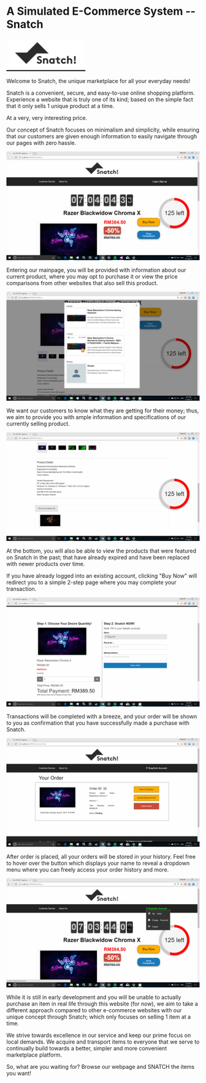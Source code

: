 # A Simulated E-Commerce System -- Snatch 

![alt text](https://github.com/yewyew25/EcommerceSystem/blob/master/Screenshots/snatch!%20logo.PNG?raw=true!)


Welcome to Snatch, the unique marketplace for all your everyday needs!

Snatch is a convenient, secure, and easy-to-use online shopping platform.
Experience a website that is truly one of its kind; based on the simple fact that it only sells 1 unique product at a time.

At a very, very interesting price.

Our concept of Snatch focuses on minimalism and simplicity, while ensuring that our customers are given enough information to easily navigate through our pages with zero hassle.

![alt text](https://github.com/yewyew25/EcommerceSystem/blob/master/Screenshots/Screenshot%20(148).png?raw=true)

Entering our mainpage, you will be provided with information about our current product, where you may opt to purchase it or view the price comparisons from other websites that also sell this product.

![alt text](https://github.com/yewyew25/EcommerceSystem/blob/master/Screenshots/Screenshot%20(151).png?raw=true)

We want our customers to know what they are getting for their money; thus, we aim to provide you with ample information and specifications of our currently selling product.

![alt text](https://github.com/yewyew25/EcommerceSystem/blob/master/Screenshots/Screenshot%20(150).png?raw=true)

At the bottom, you will also be able to view the products that were featured on Snatch in the past; that have already expired and have been replaced with newer products over time.

If you have already logged into an existing account, clicking "Buy Now" will redirect you to a simple 2-step page where you may complete your transaction.

![alt text](https://github.com/yewyew25/EcommerceSystem/blob/master/Screenshots/Screenshot%20(154).png?raw=true)

Transactions will be completed with a breeze, and your order will be shown to you as confirmation that you have successfully made a purchase with Snatch.

![alt text](https://github.com/yewyew25/EcommerceSystem/blob/master/Screenshots/Screenshot%20(156).png?raw=true)

After order is placed, all your orders will be stored in your history. Feel free to hover over the button which displays your name to reveal a dropdown menu where you can freely access your order history and more.

![alt text](https://github.com/yewyew25/EcommerceSystem/blob/master/Screenshots/Screenshot%20(153).png?raw=true)

While it is still in early development and you will be unable to actually purchase an item in real life through this website (for now), we aim to take a different approach compared to other e-commerce websites with our unique concept through Snatch; which only focuses on selling 1 item at a time.

We strive towards excellence in our service and keep our prime focus on local demands. We acquire and transport items to everyone that we serve to continually build towards a better, simpler and more convenient marketplace platform.

So, what are you waiting for? Browse our webpage and SNATCH the items you want!
